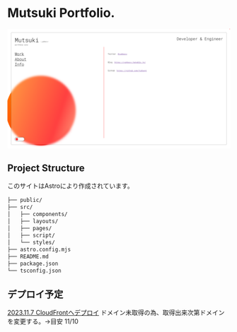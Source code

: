 # Mutsuki Portfolio.
![](.\src\images\Mutsuki_Portfolio.png)

## Project Structure

このサイトはAstroにより作成されています。

```text
├── public/
├── src/
│   ├── components/
│   ├── layouts/
│   ├── pages/
│   ├── script/
│   └── styles/
├── astro.config.mjs
├── README.md
├── package.json
└── tsconfig.json
```

## デプロイ予定
[2023.11.7 CloudFrontへデプロイ](https://d5dduskphrrks.cloudfront.net/)
ドメイン未取得の為、取得出来次第ドメインを変更する。->目安 11/10
